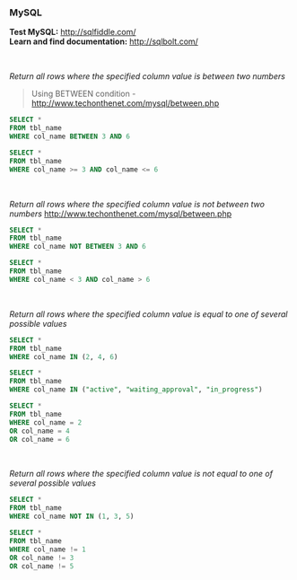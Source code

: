 ### MySQL

**Test MySQL:** http://sqlfiddle.com/<br>
**Learn and find documentation:** http://sqlbolt.com/<br>

<br>

*Return all rows where the specified column value is between two numbers*

> Using BETWEEN condition - http://www.techonthenet.com/mysql/between.php

```sql
SELECT *
FROM tbl_name
WHERE col_name BETWEEN 3 AND 6
```

```sql
SELECT *
FROM tbl_name
WHERE col_name >= 3 AND col_name <= 6
```

<br>

*Return all rows where the specified column value is not between two numbers*
http://www.techonthenet.com/mysql/between.php
```sql
SELECT *
FROM tbl_name
WHERE col_name NOT BETWEEN 3 AND 6
```

```sql
SELECT *
FROM tbl_name
WHERE col_name < 3 AND col_name > 6
```

<br>

*Return all rows where the specified column value is equal to one of several possible values*
```sql
SELECT *
FROM tbl_name
WHERE col_name IN (2, 4, 6)

SELECT *
FROM tbl_name
WHERE col_name IN ("active", "waiting_approval", "in_progress")
```

```sql
SELECT *
FROM tbl_name
WHERE col_name = 2
OR col_name = 4
OR col_name = 6 
```

<br>

*Return all rows where the specified column value is not equal to one of several possible values*
```sql
SELECT *
FROM tbl_name
WHERE col_name NOT IN (1, 3, 5)
```

```sql
SELECT *
FROM tbl_name
WHERE col_name != 1
OR col_name != 3
OR col_name != 5 
```

<br>

